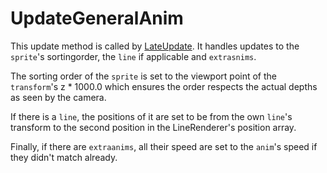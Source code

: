 # UpdateGeneralAnim

This update method is called by [LateUpdate](Unity%20events/LateUpdate.md). It handles updates to the `sprite`'s sortingorder, the `line` if applicable and `extrasnims`.

The sorting order of the `sprite` is set to the viewport point of the `transform`'s z * 1000.0 which ensures the order respects the actual depths as seen by the camera.

If there is a `line`, the positions of it are set to be from the own `line`'s transform to the second position in the LineRenderer's position array.

Finally, if there are `extraanims`, all their speed are set to the `anim`'s speed if they didn't match already.
